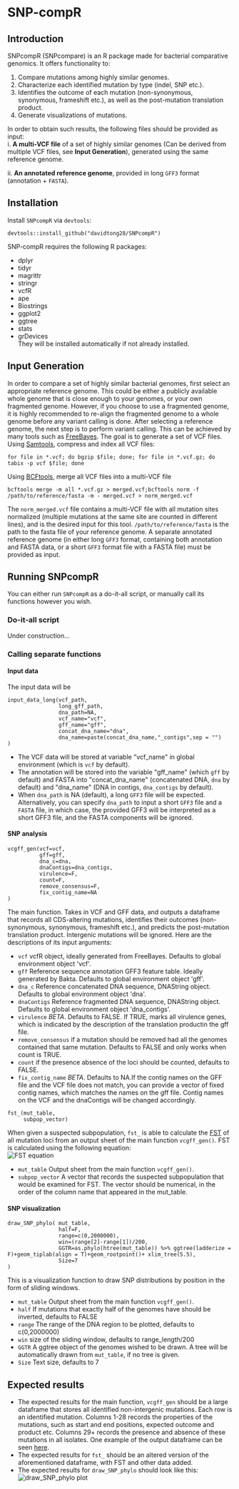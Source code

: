 
# SNP-compR

## Introduction

SNPcompR (SNPcompare) is an R package made for bacterial comparative genomics. It offers functionality to:  
1. Compare mutations among highly similar genomes.  
2. Characterize each identified mutation by type (indel, SNP etc.).
3. Identifies the outcome of each mutation (non-synonymous, synonymous, frameshift etc.), as well as the post-mutation translation product.
4. Generate visualizations of mutations.

In order to obtain such results, the following files should be provided as input:  
i. **A multi-VCF file** of a set of highly similar genomes (Can be derived from multiple VCF files, see **Input Generation**), generated using the same reference genome. 
 
ii. **An annotated reference genome**, provided in long `GFF3` format (annotation + `FASTA`).  

## Installation
Install `SNPcompR` via `devtools`:
```         
devtools::install_github("davidtong28/SNPcompR")
```
SNP-compR requires the following R packages:  
- dplyr
- tidyr
- magrittr
- stringr
- vcfR
- ape
- Biostrings
- ggplot2
- ggtree
- stats
- grDevices  
They will be installed automatically if not already installed.

## Input Generation

In order to compare a set of highly similar bacterial genomes, first select an appropriate reference genome. This could be either a publicly available whole genome that is close enough to your genomes, or your own fragmented genome. However, if you choose to use a fragmented genome, it is highly recommended to re-align the fragmented genome to a whole genome before any variant calling is done. After selecting a reference genome, the next step is to perform variant calling. This can be achieved by many tools such as [FreeBayes](https://github.com/freebayes/freebayes). The goal is to generate a set of VCF files. Using [Samtools](https://github.com/samtools/samtools), compress and index all VCF files:  
```         
for file in *.vcf; do bgzip $file; done; for file in *.vcf.gz; do tabix -p vcf $file; done
```
Using [BCFtools](https://samtools.github.io/bcftools/bcftools.html), merge all VCF files into a multi-VCF file  
```         
bcftools merge -m all *.vcf.gz > merged.vcf;bcftools norm -f /path/to/reference/fasta -m - merged.vcf > norm_merged.vcf
```
The `norm_merged.vcf` file contains a multi-VCF file with all mutation sites normalized (multiple mutations at the same site are counted in different lines), and is the desired input for this tool. `/path/to/reference/fasta` is the path to the fasta file of your reference genome. A separate annotated reference genome (in either long `GFF3` format, containing both annotation and FASTA data, or a short `GFF3` format file with a FASTA file) must be provided as input.  
## Running SNPcompR
You can either run `SNPcompR` as a do-it-all script, or manually call its functions however you wish. 
### Do-it-all script 
Under construction... 
### Calling separate functions 
#### Input data  
The input data will be
```         
input_data_long(vcf_path,
                long_gff_path,
                dna_path=NA,
                vcf_name="vcf",
                gff_name="gff",
                concat_dna_name="dna",
                dna_name=paste(concat_dna_name,"_contigs",sep = "")
)
```
- The VCF data will be stored at variable "vcf_name" in global environment (which is `vcf` by default).  
- The annotation will be stored into the variable "gff_name" (which `gff` by default) and FASTA into "concat_dna_name" (concatenated DNA, `dna` by default) and "dna_name" (DNA in contigs, `dna_contigs` by default).
- When `dna_path` is NA (default), a long `GFF3` file will be expected. Alternatively, you can specify `dna_path` to input a short `GFF3` file and a `FASTA` file, in which case, the provided GFF3 will be interpreted as a short GFF3 file, and the FASTA components will be ignored.
#### SNP analysis
```         
vcgff_gen(vcf=vcf,
          gff=gff,
          dna_c=dna,
          dnaContigs=dna_contigs,
          virulence=F,
          count=F,
          remove_consensus=F,
          fix_contig_name=NA
)
```
The main function. Takes in VCF and GFF data, and outputs a dataframe that records all CDS-altering mutations, identifies their outcomes (non-synonymous, synonymous, frameshift etc.), and predicts the post-mutation translation product. Intergenic mutations will be ignored. Here are the descriptions of its input arguments:  
- `vcf` vcfR object, ideally generated from FreeBayes. Defaults to global environment object 'vcf'.  
- `gff` Reference sequence annotation GFF3 feature table. Ideally generated by Bakta. Defaults to global environment object 'gff'.  
- `dna_c` Reference concatenated DNA sequence, DNAString object. Defaults to global environment object 'dna'.  
- `dnaContigs` Reference fragmented DNA sequence, DNAString object. Defaults to global environment object 'dna_contigs'.  
- `virulence` *BETA*. Defaults to FALSE. If TRUE, marks all virulence genes, which is indicated by the description of the translation productin the gff file.  
- `remove_consensus` if a mutation should be removed had all the genomes contained that same mutation. Defaults to FALSE and only works when count is TRUE.  
- `count` if the presence absence of the loci should be counted, defaults to FALSE.  
- `fix_contig_name` *BETA*. Defaults to NA.If the contig names on the GFF file and the VCF file does not match, you can provide a vector of fixed contig names, which matches the names on the gff file. Contig names on the VCF and the dnaContigs will be changed accordingly.
```         
fst_(mut_table,
     subpop_vector)
```
When given a suspected subpopulation, `fst_` is able to calculate the [FST](https://en.wikipedia.org/wiki/Fixation_index) of all mutation loci from an output sheet of the main function `vcgff_gen()`. FST is calculated using the following equation:  
![FST equation](FST_equation.png)
- `mut_table` Output sheet from the main function `vcgff_gen()`.
- `subpop_vector` A vector that records the suspected subpopulation that would be examined for FST. The vector should be numerical, in the order of the column name that appeared in the mut_table.  
#### SNP visualization
```         
draw_SNP_phylo( mut_table,
                half=F,
                range=c(0,2000000),
                win=(range[2]-range[1])/200,
                GGTR=as.phylo(htree(mut_table)) %>% ggtree(ladderize = F)+geom_tiplab(align = T)+geom_rootpoint()+ xlim_tree(5.5),
                Size=7
)
```
This is a visualization function to draw SNP distributions by position in the form of sliding windows.  
- `mut_table` Output sheet from the main function `vcgff_gen()`.  
- `half` If mutations that exactly half of the
genomes have should be inverted, defaults to FALSE
- `range` The range of the DNA region to be plotted, defaults to c(0,2000000)
- `win` size of the sliding window, defaults to range_length/200  
- `GGTR` A ggtree object of the genomes wished to be drawn. A tree will be automatically drawn from `mut_table`, if no tree is given.
- `Size` Text size, defaults to 7

## Expected results  
- The expected results for the main function, `vcgff_gen` should be a large dataframe that stores all identified non-intergenic mutations. Each row is an identified mutation. Columns 1-28 records the properties of the mutations, such as start and end positions, expected outcome and product etc. Columns 29+ records the presence and absence of these mutations in all isolates. One example of the output dataframe can be seen [here](https://cloud.cidgoh.ca/s/LSpNTQPZCd83mC3).  
- The expected results for `fst_` should be an altered version of the aforementioned dataframe, with FST and other data added.  
- The expected results for `draw_SNP_phylo` should look like this:
![draw_SNP_phylo plot](mutations50_drawSNPphylo.png)
